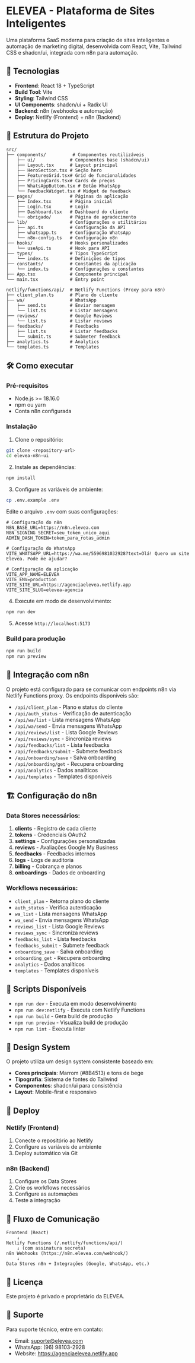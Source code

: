# ELEVEA - Plataforma de Sites Inteligentes

Uma plataforma SaaS moderna para criação de sites inteligentes e automação de marketing digital, desenvolvida com React, Vite, Tailwind CSS e shadcn/ui, integrada com n8n para automação.

## 🚀 Tecnologias

- **Frontend**: React 18 + TypeScript
- **Build Tool**: Vite
- **Styling**: Tailwind CSS
- **UI Components**: shadcn/ui + Radix UI
- **Backend**: n8n (webhooks e automação)
- **Deploy**: Netlify (Frontend) + n8n (Backend)

## 📁 Estrutura do Projeto

```
src/
├── components/          # Componentes reutilizáveis
│   ├── ui/             # Componentes base (shadcn/ui)
│   ├── Layout.tsx      # Layout principal
│   ├── HeroSection.tsx # Seção hero
│   ├── FeaturesGrid.tsx# Grid de funcionalidades
│   ├── PricingCards.tsx# Cards de preços
│   ├── WhatsAppButton.tsx # Botão WhatsApp
│   └── FeedbackWidget.tsx # Widget de feedback
├── pages/              # Páginas da aplicação
│   ├── Index.tsx       # Página inicial
│   ├── Login.tsx       # Login
│   ├── Dashboard.tsx   # Dashboard do cliente
│   └── obrigado/       # Página de agradecimento
├── lib/                # Configurações e utilitários
│   ├── api.ts          # Configuração da API
│   ├── whatsapp.ts     # Configuração WhatsApp
│   └── n8n-config.ts   # Configuração n8n
├── hooks/              # Hooks personalizados
│   └── useApi.ts       # Hook para API
├── types/              # Tipos TypeScript
│   └── index.ts        # Definições de tipos
├── constants/          # Constantes da aplicação
│   └── index.ts        # Configurações e constantes
├── App.tsx             # Componente principal
└── main.tsx            # Entry point

netlify/functions/api/  # Netlify Functions (Proxy para n8n)
├── client_plan.ts      # Plano do cliente
├── wa/                 # WhatsApp
│   ├── send.ts         # Enviar mensagem
│   └── list.ts         # Listar mensagens
├── reviews/            # Google Reviews
│   └── list.ts         # Listar reviews
├── feedbacks/          # Feedbacks
│   ├── list.ts         # Listar feedbacks
│   └── submit.ts       # Submeter feedback
├── analytics.ts        # Analytics
└── templates.ts        # Templates
```

## 🛠️ Como executar

### Pré-requisitos

- Node.js >= 18.16.0
- npm ou yarn
- Conta n8n configurada

### Instalação

1. Clone o repositório:
```bash
git clone <repository-url>
cd elevea-n8n-ui
```

2. Instale as dependências:
```bash
npm install
```

3. Configure as variáveis de ambiente:
```bash
cp .env.example .env
```

Edite o arquivo `.env` com suas configurações:
```env
# Configuração do n8n
N8N_BASE_URL=https://n8n.elevea.com
N8N_SIGNING_SECRET=seu_token_unico_aqui
ADMIN_DASH_TOKEN=token_para_rotas_admin

# Configuração do WhatsApp
VITE_WHATSAPP_URL=https://wa.me/5596981032928?text=Olá! Quero um site Elevea. Pode me ajudar?

# Configuração da aplicação
VITE_APP_NAME=ELEVEA
VITE_ENV=production
VITE_SITE_URL=https://agenciaelevea.netlify.app
VITE_SITE_SLUG=elevea-agencia
```

4. Execute em modo de desenvolvimento:
```bash
npm run dev
```

5. Acesse `http://localhost:5173`

### Build para produção

```bash
npm run build
npm run preview
```

## 🔗 Integração com n8n

O projeto está configurado para se comunicar com endpoints n8n via Netlify Functions proxy. Os endpoints disponíveis são:

- `/api/client_plan` - Plano e status do cliente
- `/api/auth_status` - Verificação de autenticação
- `/api/wa/list` - Lista mensagens WhatsApp
- `/api/wa/send` - Envia mensagens WhatsApp
- `/api/reviews/list` - Lista Google Reviews
- `/api/reviews/sync` - Sincroniza reviews
- `/api/feedbacks/list` - Lista feedbacks
- `/api/feedbacks/submit` - Submete feedback
- `/api/onboarding/save` - Salva onboarding
- `/api/onboarding/get` - Recupera onboarding
- `/api/analytics` - Dados analíticos
- `/api/templates` - Templates disponíveis

## 🏗️ Configuração do n8n

### Data Stores necessários:

1. **clients** - Registro de cada cliente
2. **tokens** - Credenciais OAuth2
3. **settings** - Configurações personalizadas
4. **reviews** - Avaliações Google My Business
5. **feedbacks** - Feedbacks internos
6. **logs** - Logs de auditoria
7. **billing** - Cobrança e planos
8. **onboardings** - Dados de onboarding

### Workflows necessários:

- `client_plan` - Retorna plano do cliente
- `auth_status` - Verifica autenticação
- `wa_list` - Lista mensagens WhatsApp
- `wa_send` - Envia mensagens WhatsApp
- `reviews_list` - Lista Google Reviews
- `reviews_sync` - Sincroniza reviews
- `feedbacks_list` - Lista feedbacks
- `feedbacks_submit` - Submete feedback
- `onboarding_save` - Salva onboarding
- `onboarding_get` - Recupera onboarding
- `analytics` - Dados analíticos
- `templates` - Templates disponíveis

## 📝 Scripts Disponíveis

- `npm run dev` - Executa em modo desenvolvimento
- `npm run dev:netlify` - Executa com Netlify Functions
- `npm run build` - Gera build de produção
- `npm run preview` - Visualiza build de produção
- `npm run lint` - Executa linter

## 🎨 Design System

O projeto utiliza um design system consistente baseado em:

- **Cores principais**: Marrom (#8B4513) e tons de bege
- **Tipografia**: Sistema de fontes do Tailwind
- **Componentes**: shadcn/ui para consistência
- **Layout**: Mobile-first e responsivo

## 🚀 Deploy

### Netlify (Frontend)

1. Conecte o repositório ao Netlify
2. Configure as variáveis de ambiente
3. Deploy automático via Git

### n8n (Backend)

1. Configure os Data Stores
2. Crie os workflows necessários
3. Configure as automações
4. Teste a integração

## 🔄 Fluxo de Comunicação

```
Frontend (React) 
    ↓
Netlify Functions (/.netlify/functions/api/)
    ↓ (com assinatura secreta)
n8n Webhooks (https://n8n.elevea.com/webhook/)
    ↓
Data Stores n8n + Integrações (Google, WhatsApp, etc.)
```

## 📄 Licença

Este projeto é privado e proprietário da ELEVEA.

## 🤝 Suporte

Para suporte técnico, entre em contato:
- Email: suporte@elevea.com
- WhatsApp: (96) 98103-2928
- Website: https://agenciaelevea.netlify.app
